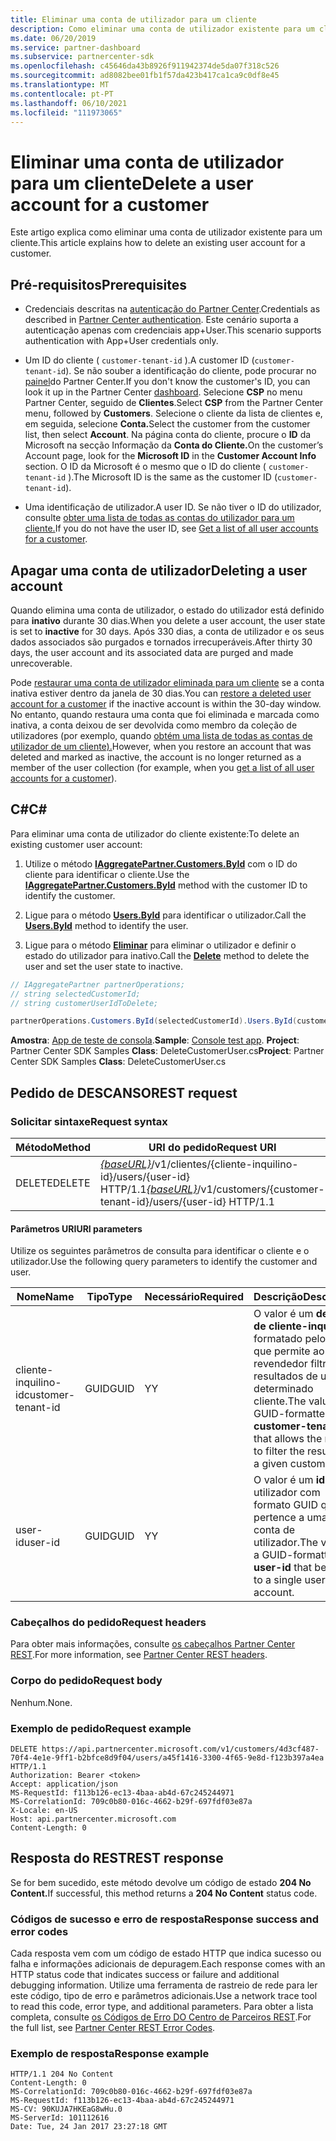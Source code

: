 ```yaml
---
title: Eliminar uma conta de utilizador para um cliente
description: Como eliminar uma conta de utilizador existente para um cliente.
ms.date: 06/20/2019
ms.service: partner-dashboard
ms.subservice: partnercenter-sdk
ms.openlocfilehash: c45646da43b8926f911942374de5da07f318c526
ms.sourcegitcommit: ad8082bee01fb1f57da423b417ca1ca9c0df8e45
ms.translationtype: MT
ms.contentlocale: pt-PT
ms.lasthandoff: 06/10/2021
ms.locfileid: "111973065"
---
```

# <a name="delete-a-user-account-for-a-customer"></a><span data-ttu-id="87dde-103">Eliminar uma conta de utilizador para um cliente</span><span class="sxs-lookup"><span data-stu-id="87dde-103">Delete a user account for a customer</span></span>

<span data-ttu-id="87dde-104">Este artigo explica como eliminar uma conta de utilizador existente para um cliente.</span><span class="sxs-lookup"><span data-stu-id="87dde-104">This article explains how to delete an existing user account for a customer.</span></span>

## <a name="prerequisites"></a><span data-ttu-id="87dde-105">Pré-requisitos</span><span class="sxs-lookup"><span data-stu-id="87dde-105">Prerequisites</span></span>

- <span data-ttu-id="87dde-106">Credenciais descritas na [autenticação do Partner Center](partner-center-authentication.md).</span><span class="sxs-lookup"><span data-stu-id="87dde-106">Credentials as described in [Partner Center authentication](partner-center-authentication.md).</span></span> <span data-ttu-id="87dde-107">Este cenário suporta a autenticação apenas com credenciais app+User.</span><span class="sxs-lookup"><span data-stu-id="87dde-107">This scenario supports authentication with App+User credentials only.</span></span>

- <span data-ttu-id="87dde-108">Um ID do cliente ( `customer-tenant-id` ).</span><span class="sxs-lookup"><span data-stu-id="87dde-108">A customer ID (`customer-tenant-id`).</span></span> <span data-ttu-id="87dde-109">Se não souber a identificação do cliente, pode procurar no [painel](https://partner.microsoft.com/dashboard)do Partner Center.</span><span class="sxs-lookup"><span data-stu-id="87dde-109">If you don't know the customer's ID, you can look it up in the Partner Center [dashboard](https://partner.microsoft.com/dashboard).</span></span> <span data-ttu-id="87dde-110">Selecione **CSP** no menu Partner Center, seguido de **Clientes**.</span><span class="sxs-lookup"><span data-stu-id="87dde-110">Select **CSP** from the Partner Center menu, followed by **Customers**.</span></span> <span data-ttu-id="87dde-111">Selecione o cliente da lista de clientes e, em seguida, selecione **Conta.**</span><span class="sxs-lookup"><span data-stu-id="87dde-111">Select the customer from the customer list, then select **Account**.</span></span> <span data-ttu-id="87dde-112">Na página conta do cliente, procure o **ID** da Microsoft na secção Informação da **Conta do Cliente.**</span><span class="sxs-lookup"><span data-stu-id="87dde-112">On the customer’s Account page, look for the **Microsoft ID** in the **Customer Account Info** section.</span></span> <span data-ttu-id="87dde-113">O ID da Microsoft é o mesmo que o ID do cliente ( `customer-tenant-id` ).</span><span class="sxs-lookup"><span data-stu-id="87dde-113">The Microsoft ID is the same as the customer ID  (`customer-tenant-id`).</span></span>

- <span data-ttu-id="87dde-114">Uma identificação de utilizador.</span><span class="sxs-lookup"><span data-stu-id="87dde-114">A user ID.</span></span> <span data-ttu-id="87dde-115">Se não tiver o ID do utilizador, consulte [obter uma lista de todas as contas do utilizador para um cliente.](get-a-list-of-all-user-accounts-for-a-customer.md)</span><span class="sxs-lookup"><span data-stu-id="87dde-115">If you do not have the user ID, see [Get a list of all user accounts for a customer](get-a-list-of-all-user-accounts-for-a-customer.md).</span></span>

## <a name="deleting-a-user-account"></a><span data-ttu-id="87dde-116">Apagar uma conta de utilizador</span><span class="sxs-lookup"><span data-stu-id="87dde-116">Deleting a user account</span></span>

<span data-ttu-id="87dde-117">Quando elimina uma conta de utilizador, o estado do utilizador está definido para **inativo** durante 30 dias.</span><span class="sxs-lookup"><span data-stu-id="87dde-117">When you delete a user account, the user state is set to **inactive** for 30 days.</span></span> <span data-ttu-id="87dde-118">Após 330 dias, a conta de utilizador e os seus dados associados são purgados e tornados irrecuperáveis.</span><span class="sxs-lookup"><span data-stu-id="87dde-118">After thirty 30 days, the user account and its associated data are purged and made unrecoverable.</span></span>

<span data-ttu-id="87dde-119">Pode [restaurar uma conta de utilizador eliminada para um cliente](restore-a-user-for-a-customer.md) se a conta inativa estiver dentro da janela de 30 dias.</span><span class="sxs-lookup"><span data-stu-id="87dde-119">You can [restore a deleted user account for a customer](restore-a-user-for-a-customer.md) if the inactive account is within the 30-day window.</span></span> <span data-ttu-id="87dde-120">No entanto, quando restaura uma conta que foi eliminada e marcada como inativa, a conta deixou de ser devolvida como membro da coleção de utilizadores (por exemplo, quando [obtém uma lista de todas as contas de utilizador de um cliente).](get-a-list-of-all-user-accounts-for-a-customer.md)</span><span class="sxs-lookup"><span data-stu-id="87dde-120">However, when you restore an account that was deleted and marked as inactive, the account is no longer returned as a member of the user collection (for example, when you [get a list of all user accounts for a customer](get-a-list-of-all-user-accounts-for-a-customer.md)).</span></span>

## <a name="c"></a><span data-ttu-id="87dde-121">C\#</span><span class="sxs-lookup"><span data-stu-id="87dde-121">C\#</span></span>

<span data-ttu-id="87dde-122">Para eliminar uma conta de utilizador do cliente existente:</span><span class="sxs-lookup"><span data-stu-id="87dde-122">To delete an existing customer user account:</span></span>

1. <span data-ttu-id="87dde-123">Utilize o método [**IAggregatePartner.Customers.ById**](/dotnet/api/microsoft.store.partnercenter.customers.icustomercollection.byid) com o ID do cliente para identificar o cliente.</span><span class="sxs-lookup"><span data-stu-id="87dde-123">Use the [**IAggregatePartner.Customers.ById**](/dotnet/api/microsoft.store.partnercenter.customers.icustomercollection.byid) method with the customer ID to identify the customer.</span></span>

2. <span data-ttu-id="87dde-124">Ligue para o método [**Users.ById**](/dotnet/api/microsoft.store.partnercenter.customerusers.icustomerusercollection.byid) para identificar o utilizador.</span><span class="sxs-lookup"><span data-stu-id="87dde-124">Call the [**Users.ById**](/dotnet/api/microsoft.store.partnercenter.customerusers.icustomerusercollection.byid) method to identify the user.</span></span>

3. <span data-ttu-id="87dde-125">Ligue para o método [**Eliminar**](/dotnet/api/microsoft.store.partnercenter.customerusers.icustomeruser.delete) para eliminar o utilizador e definir o estado do utilizador para inativo.</span><span class="sxs-lookup"><span data-stu-id="87dde-125">Call the [**Delete**](/dotnet/api/microsoft.store.partnercenter.customerusers.icustomeruser.delete) method to delete the user and set the user state to inactive.</span></span>

``` csharp
// IAggregatePartner partnerOperations;
// string selectedCustomerId;
// string customerUserIdToDelete;

partnerOperations.Customers.ById(selectedCustomerId).Users.ById(customerUserIdToDelete).Delete();
```

<span data-ttu-id="87dde-126">**Amostra**: [App de teste de consola](console-test-app.md).</span><span class="sxs-lookup"><span data-stu-id="87dde-126">**Sample**: [Console test app](console-test-app.md).</span></span> <span data-ttu-id="87dde-127">**Project**: Partner Center SDK Samples **Class**: DeleteCustomerUser.cs</span><span class="sxs-lookup"><span data-stu-id="87dde-127">**Project**: Partner Center SDK Samples **Class**: DeleteCustomerUser.cs</span></span>

## <a name="rest-request"></a><span data-ttu-id="87dde-128">Pedido de DESCANSO</span><span class="sxs-lookup"><span data-stu-id="87dde-128">REST request</span></span>

### <a name="request-syntax"></a><span data-ttu-id="87dde-129">Solicitar sintaxe</span><span class="sxs-lookup"><span data-stu-id="87dde-129">Request syntax</span></span>

| <span data-ttu-id="87dde-130">Método</span><span class="sxs-lookup"><span data-stu-id="87dde-130">Method</span></span>     | <span data-ttu-id="87dde-131">URI do pedido</span><span class="sxs-lookup"><span data-stu-id="87dde-131">Request URI</span></span>                                                                                            |
|------------|--------------------------------------------------------------------------------------------------------|
| <span data-ttu-id="87dde-132">DELETE</span><span class="sxs-lookup"><span data-stu-id="87dde-132">DELETE</span></span>     | <span data-ttu-id="87dde-133">[*{baseURL}*](partner-center-rest-urls.md)/v1/clientes/{cliente-inquilino-id}/users/{user-id} HTTP/1.1</span><span class="sxs-lookup"><span data-stu-id="87dde-133">[*{baseURL}*](partner-center-rest-urls.md)/v1/customers/{customer-tenant-id}/users/{user-id} HTTP/1.1</span></span> |

#### <a name="uri-parameters"></a><span data-ttu-id="87dde-134">Parâmetros URI</span><span class="sxs-lookup"><span data-stu-id="87dde-134">URI parameters</span></span>

<span data-ttu-id="87dde-135">Utilize os seguintes parâmetros de consulta para identificar o cliente e o utilizador.</span><span class="sxs-lookup"><span data-stu-id="87dde-135">Use the following query parameters to identify the customer and user.</span></span>

| <span data-ttu-id="87dde-136">Nome</span><span class="sxs-lookup"><span data-stu-id="87dde-136">Name</span></span>                   | <span data-ttu-id="87dde-137">Tipo</span><span class="sxs-lookup"><span data-stu-id="87dde-137">Type</span></span>     | <span data-ttu-id="87dde-138">Necessário</span><span class="sxs-lookup"><span data-stu-id="87dde-138">Required</span></span> | <span data-ttu-id="87dde-139">Descrição</span><span class="sxs-lookup"><span data-stu-id="87dde-139">Description</span></span>                                                                                                               |
|------------------------|----------|----------|---------------------------------------------------------------------------------------------------------------------------|
| <span data-ttu-id="87dde-140">cliente-inquilino-id</span><span class="sxs-lookup"><span data-stu-id="87dde-140">customer-tenant-id</span></span>     | <span data-ttu-id="87dde-141">GUID</span><span class="sxs-lookup"><span data-stu-id="87dde-141">GUID</span></span>     | <span data-ttu-id="87dde-142">Y</span><span class="sxs-lookup"><span data-stu-id="87dde-142">Y</span></span>        | <span data-ttu-id="87dde-143">O valor é um **design de cliente-inquilino** formatado pelo GUID que permite ao revendedor filtrar os resultados de um determinado cliente.</span><span class="sxs-lookup"><span data-stu-id="87dde-143">The value is a GUID-formatted **customer-tenant-id** that allows the reseller to filter the results for a given customer.</span></span> |
| <span data-ttu-id="87dde-144">user-id</span><span class="sxs-lookup"><span data-stu-id="87dde-144">user-id</span></span>                | <span data-ttu-id="87dde-145">GUID</span><span class="sxs-lookup"><span data-stu-id="87dde-145">GUID</span></span>     | <span data-ttu-id="87dde-146">Y</span><span class="sxs-lookup"><span data-stu-id="87dde-146">Y</span></span>        | <span data-ttu-id="87dde-147">O valor é um **id** de utilizador com formato GUID que pertence a uma única conta de utilizador.</span><span class="sxs-lookup"><span data-stu-id="87dde-147">The value is a GUID-formatted **user-id** that belongs to a single user account.</span></span>                                          |

### <a name="request-headers"></a><span data-ttu-id="87dde-148">Cabeçalhos do pedido</span><span class="sxs-lookup"><span data-stu-id="87dde-148">Request headers</span></span>

<span data-ttu-id="87dde-149">Para obter mais informações, consulte [os cabeçalhos Partner Center REST](headers.md).</span><span class="sxs-lookup"><span data-stu-id="87dde-149">For more information, see [Partner Center REST headers](headers.md).</span></span>

### <a name="request-body"></a><span data-ttu-id="87dde-150">Corpo do pedido</span><span class="sxs-lookup"><span data-stu-id="87dde-150">Request body</span></span>

<span data-ttu-id="87dde-151">Nenhum.</span><span class="sxs-lookup"><span data-stu-id="87dde-151">None.</span></span>

### <a name="request-example"></a><span data-ttu-id="87dde-152">Exemplo de pedido</span><span class="sxs-lookup"><span data-stu-id="87dde-152">Request example</span></span>

```http
DELETE https://api.partnercenter.microsoft.com/v1/customers/4d3cf487-70f4-4e1e-9ff1-b2bfce8d9f04/users/a45f1416-3300-4f65-9e8d-f123b397a4ea HTTP/1.1
Authorization: Bearer <token>
Accept: application/json
MS-RequestId: f113b126-ec13-4baa-ab4d-67c245244971
MS-CorrelationId: 709c0b80-016c-4662-b29f-697fdf03e87a
X-Locale: en-US
Host: api.partnercenter.microsoft.com
Content-Length: 0
```

## <a name="rest-response"></a><span data-ttu-id="87dde-153">Resposta do REST</span><span class="sxs-lookup"><span data-stu-id="87dde-153">REST response</span></span>

<span data-ttu-id="87dde-154">Se for bem sucedido, este método devolve um código de estado **204 No Content.**</span><span class="sxs-lookup"><span data-stu-id="87dde-154">If successful, this method returns a **204 No Content** status code.</span></span>

### <a name="response-success-and-error-codes"></a><span data-ttu-id="87dde-155">Códigos de sucesso e erro de resposta</span><span class="sxs-lookup"><span data-stu-id="87dde-155">Response success and error codes</span></span>

<span data-ttu-id="87dde-156">Cada resposta vem com um código de estado HTTP que indica sucesso ou falha e informações adicionais de depuragem.</span><span class="sxs-lookup"><span data-stu-id="87dde-156">Each response comes with an HTTP status code that indicates success or failure and additional debugging information.</span></span> <span data-ttu-id="87dde-157">Utilize uma ferramenta de rastreio de rede para ler este código, tipo de erro e parâmetros adicionais.</span><span class="sxs-lookup"><span data-stu-id="87dde-157">Use a network trace tool to read this code, error type, and additional parameters.</span></span> <span data-ttu-id="87dde-158">Para obter a lista completa, consulte [os Códigos de Erro DO Centro de Parceiros REST](error-codes.md).</span><span class="sxs-lookup"><span data-stu-id="87dde-158">For the full list, see [Partner Center REST Error Codes](error-codes.md).</span></span>

### <a name="response-example"></a><span data-ttu-id="87dde-159">Exemplo de resposta</span><span class="sxs-lookup"><span data-stu-id="87dde-159">Response example</span></span>

```http
HTTP/1.1 204 No Content
Content-Length: 0
MS-CorrelationId: 709c0b80-016c-4662-b29f-697fdf03e87a
MS-RequestId: f113b126-ec13-4baa-ab4d-67c245244971
MS-CV: 90KUJA7HKEaG8wHu.0
MS-ServerId: 101112616
Date: Tue, 24 Jan 2017 23:27:18 GMT
```
